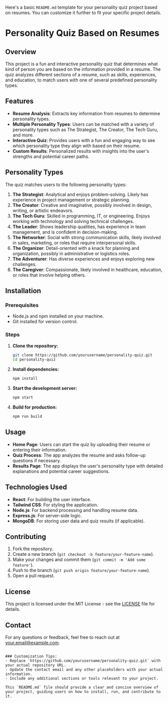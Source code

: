 Here's a basic `README.md` template for your personality quiz project based on resumes. You can customize it further to fit your specific project details.

# Personality Quiz Based on Resumes

## Overview
This project is a fun and interactive personality quiz that determines what kind of person you are based on the information provided in a resume. The quiz analyzes different sections of a resume, such as skills, experiences, and education, to match users with one of several predefined personality types.

## Features
- **Resume Analysis**: Extracts key information from resumes to determine personality types.
- **Multiple Personality Types**: Users can be matched with a variety of personality types such as The Strategist, The Creator, The Tech Guru, and more.
- **Interactive Quiz**: Provides users with a fun and engaging way to see which personality type they align with based on their resume.
- **Custom Results**: Personalized results with insights into the user's strengths and potential career paths.

## Personality Types
The quiz matches users to the following personality types:
1. **The Strategist**: Analytical and enjoys problem-solving. Likely has experience in project management or strategic planning.
2. **The Creator**: Creative and imaginative, possibly involved in design, writing, or artistic endeavors.
3. **The Tech Guru**: Skilled in programming, IT, or engineering. Enjoys working with technology and solving technical challenges.
4. **The Leader**: Shows leadership qualities, has experience in team management, and is confident in decision-making.
5. **The Networker**: Social with strong communication skills, likely involved in sales, marketing, or roles that require interpersonal skills.
6. **The Organizer**: Detail-oriented with a knack for planning and organization, possibly in administrative or logistics roles.
7. **The Adventurer**: Has diverse experiences and enjoys exploring new challenges.
8. **The Caregiver**: Compassionate, likely involved in healthcare, education, or roles that involve helping others.

## Installation

### Prerequisites
- Node.js and npm installed on your machine.
- Git installed for version control.

### Steps
1. **Clone the repository:**
   ```bash
   git clone https://github.com/yourusername/personality-quiz.git
   cd personality-quiz

2. **Install dependencies:**
   ```bash
   npm install
   ```

3. **Start the development server:**
   ```bash
   npm start
   ```

4. **Build for production:**
   ```bash
   npm run build
   ```

## Usage
- **Home Page**: Users can start the quiz by uploading their resume or entering their information.
- **Quiz Process**: The app analyzes the resume and asks follow-up questions if necessary.
- **Results Page**: The app displays the user's personality type with detailed explanations and potential career suggestions.

## Technologies Used
- **React**: For building the user interface.
- **Tailwind CSS**: For styling the application.
- **Node.js**: For backend processing and handling resume data.
- **Express.js**: For server-side logic.
- **MongoDB**: For storing user data and quiz results (if applicable).

## Contributing
1. Fork the repository.
2. Create a new branch (`git checkout -b feature/your-feature-name`).
3. Make your changes and commit them (`git commit -m 'Add some feature'`).
4. Push to the branch (`git push origin feature/your-feature-name`).
5. Open a pull request.

## License
This project is licensed under the MIT License - see the [LICENSE](LICENSE) file for details.

## Contact
For any questions or feedback, feel free to reach out at [your.email@example.com](mailto:your.email@example.com).
```

### Customization Tips:
- Replace `https://github.com/yourusername/personality-quiz.git` with your actual repository URL.
- Update the contact email and any other placeholders with your actual information.
- Include any additional sections or tools relevant to your project.

This `README.md` file should provide a clear and concise overview of your project, guiding users on how to install, run, and contribute to it.